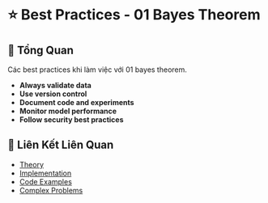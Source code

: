 # ⭐ Best Practices - 01 Bayes Theorem

## 🎯 Tổng Quan

Các best practices khi làm việc với 01 bayes theorem.

- **Always validate data**
- **Use version control**
- **Document code and experiments**
- **Monitor model performance**
- **Follow security best practices**

## 🔗 Liên Kết Liên Quan

- [Theory](./THEORY_01_bayes_theorem.md)
- [Implementation](./IMPLEMENTATION_01_bayes_theorem.md)
- [Code Examples](./CODE_EXAMPLES_01_bayes_theorem.md)
- [Complex Problems](./COMPLEX_PROBLEMS.md)
